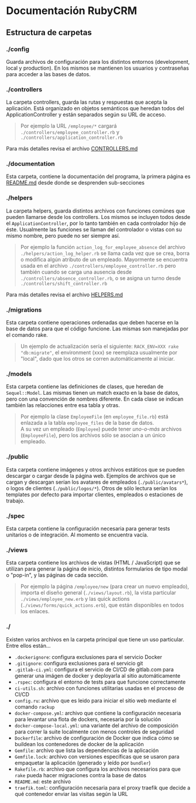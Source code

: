 # Documentación RubyCRM

## Estructura de carpetas

### ./config

Guarda archivos de configuración para los distintos entornos (development, local y production). En los mismos se mantienen los usuarios y contraseñas para acceder a las bases de datos.

### ./controllers

La carpeta controllers, guarda las rutas y respuestas que acepta la aplicación. Está organizado en objetos semánticos que heredan todos del ApplicationController y están separados según su URL de acceso.
  
> Por ejemplo la URL `/employee/*` cargará `./controllers/employee_controller.rb` y `./controllers/application_controller.rb`

Para más detalles revisa el archivo [CONTROLLERS.md](CONTROLLERS.md)

### ./documentation

Esta carpeta, contiene la documentación del programa, la primera página es [README.md](README.md) desde donde se desprenden sub-secciones

### ./helpers

La carpeta helpers, guarda distintos archivos con funciones comúnes que pueden llamarse desde los controllers. Los mismos se incluyen todos desde el `ApplicationController`, por lo tanto también en cada controlador hijo de éste. Usualmente las funciones se llaman del controlador o vistas con su mismo nombre, pero puede no ser siempre así.
  
> Por ejemplo la función `action_log_for_employee_absence` del archivo `./helpers/action_log_helper.rb` se llama cada vez que se crea, borra o modifica algún atributo de un empleado. Mayormente se encuentra usada en el archivo `./controllers/employee_controller.rb` pero también cuando se carga una ausencia desde `./controllers/absence_controller.rb`, o se asigna un turno desde `./controllers/shift_controller.rb`

Para más detalles revisa el archivo [HELPERS.md](HELPERS.md)

### ./migrations

Esta carpeta contiene operaciones ordenadas que deben hacerse en la base de datos para que el código funcione. Las mismas son manejadas por el comando rake.

> Un ejemplo de actualización sería el siguiente: `RACK_ENV=XXX rake "db:migrate"`, el environment (xxx) se reemplaza usualmente por "local", dado que los otros se corren automáticamente al iniciar.

### ./models

Esta carpeta contiene las definiciones de clases, que heredan de `Sequel::Model`. Las mismas tienen un match exacto en la base de datos, pero con una convención de nombres diferente. En cada clase se indican también las relacciones entre esa tabla y otras. 

> Por ejemplo la clase `EmployeeFile` (en `employee_file.rb`) está enlazada a la tabla `employee_files` de la base de datos.   
> A su vez un empleado (`Employee`) puede tener _uno-o-más_ archivos (`EmployeeFile`), pero los archivos sólo se asocian a un único empleado.

### ./public

Esta carpeta contiene imágenes y otros archivos estáticos que se pueden descargar o cargar desde la página web. Ejemplos de archivos que se cargan y descargan serían los avatares de empleados (`./public/avatars*`), o logos de clientes (`./public/logos/*`). Otros de sólo lectura serían los templates por defecto para importar clientes, empleados o estaciones de trabajo.

### ./spec

Esta carpeta contiene la configuración necesaria para generar tests unitarios o de integración. Al momento se encuentra vacía.

### ./views

Esta carpeta contiene los archivos de vistas (HTML / JavaScript) que se utilizan para generar la página de inicio, distintos formularios de tipo modal o "pop-in", y las páginas de cada sección. 

> Por ejemplo la página `/employee/new` (para crear un nuevo empleado), importa el diseño general (`./views/layout.rb`), la vista particular `./views/employee_new.erb` y las quick actions (`./views/forms/quick_actions.erb`), que están disponibles en todos los enlaces.

### ./

Existen varios archivos en la carpeta principal que tiene un uso particular. Entre ellos están...

- `.dockerignore`: configura exclusiones para el servicio Docker
- `.gitignore`: configura exclusiones para el servicio git
- `.gitlab-ci.yml`: configura el servicio de CI/CD de gitlab.com para generar una imágen de docker y deployarla al sitio automáticamente
- `.rspec`: configura el entorno de tests para que funcione correctamente
- `ci-utils.sh`: archivo con funciones utilitarias usadas en el proceso de CI/CD
- `config.ru`: archivo que es leido para iniciar el sitio web mediante el comando `rackup`
- `docker-compose.yml`: archivo que contiene la configuración necesaria para levantar una flota de dockers, necesaria por la solución
- `docker-compose-local.yml`: una variante del archivo de composición para correr la suite localmente con menos controles de seguridad
- `Dockerfile`: archivo de configuración de Docker que indica cómo se buildean los contenedores de docker de la aplicación
- `Gemfile`: archivo que lista las dependencias de la aplicación
- `Gemfile.lock`: archivo con versiones específicas que se usaron para empaquetar la aplicación (generado y leído por `bundler`)
- `Rakefile.rb`: archivo que configura los archivos necesarios para que `rake` pueda hacer migraciones contra la base de datos
- `README.md`: este archivo
- `traefik.toml`: configuración necesaria para el proxy traefik que decide a qué contenedor enviar las visitas según la URL
